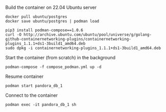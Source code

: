 Build the container on 22.04 Ubuntu server
```
docker pull ubuntu/postgres
docker save ubuntu/postgres | podman load

pip3 install podman-compose==1.0.6
curl -O http://archive.ubuntu.com/ubuntu/pool/universe/g/golang-github-containernetworking-plugins/containernetworking-plugins_1.1.1+ds1-3build1_amd64.deb
sudo dpkg -i containernetworking-plugins_1.1.1+ds1-3build1_amd64.deb
```

Start the container (from scratch) in the background
```
podman-compose -f compose_podman.yml up -d
```

Resume container 
```
podman start pandora_db_1
```

Connect to the container
```
podman exec -it pandora_db_1 sh
```